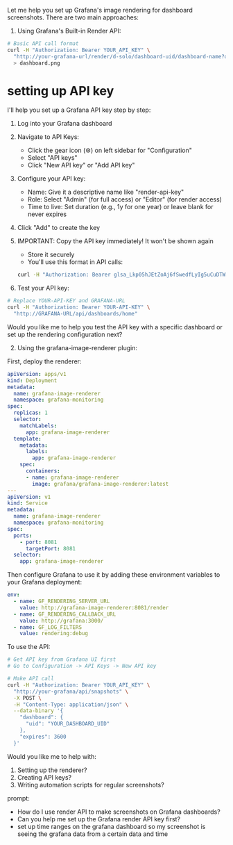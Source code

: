 Let me help you set up Grafana's image rendering for dashboard screenshots. There are two main approaches:

1. Using Grafana's Built-in Render API:
```bash
# Basic API call format
curl -H "Authorization: Bearer YOUR_API_KEY" \
  "http://your-grafana-url/render/d-solo/dashboard-uid/dashboard-name?orgId=1&panelId=1&width=1000&height=500" \
  > dashboard.png
```

# setting up API key
I'll help you set up a Grafana API key step by step:

1. Log into your Grafana dashboard

2. Navigate to API Keys:
   - Click the gear icon (⚙️) on left sidebar for "Configuration"
   - Select "API keys"
   - Click "New API key" or "Add API key"

3. Configure your API key:
   - Name: Give it a descriptive name like "render-api-key"
   - Role: Select "Admin" (for full access) or "Editor" (for render access)
   - Time to live: Set duration (e.g., 1y for one year) or leave blank for never expires

4. Click "Add" to create the key

5. IMPORTANT: Copy the API key immediately! It won't be shown again
   - Store it securely
   - You'll use this format in API calls:
   ```bash
   curl -H "Authorization: Bearer glsa_Lkp05hJEtZoAj6fSwedfLyIg5uCuDTW0_9fb7c495" "https://humble-couscous-qp6qgj7r9q729jx4-3001.app.github.dev/api/dashboards/home"
   ```

6. Test your API key:
```bash
# Replace YOUR-API-KEY and GRAFANA-URL
curl -H "Authorization: Bearer YOUR-API-KEY" \
  "http://GRAFANA-URL/api/dashboards/home"
```

Would you like me to help you test the API key with a specific dashboard or set up the rendering configuration next?

2. Using the grafana-image-renderer plugin:

First, deploy the renderer:
```yaml
apiVersion: apps/v1
kind: Deployment
metadata:
  name: grafana-image-renderer
  namespace: grafana-monitoring
spec:
  replicas: 1
  selector:
    matchLabels:
      app: grafana-image-renderer
  template:
    metadata:
      labels:
        app: grafana-image-renderer
    spec:
      containers:
      - name: grafana-image-renderer
        image: grafana/grafana-image-renderer:latest
---
apiVersion: v1
kind: Service
metadata:
  name: grafana-image-renderer
  namespace: grafana-monitoring
spec:
  ports:
    - port: 8081
      targetPort: 8081
  selector:
    app: grafana-image-renderer
```

Then configure Grafana to use it by adding these environment variables to your Grafana deployment:
```yaml
env:
  - name: GF_RENDERING_SERVER_URL
    value: http://grafana-image-renderer:8081/render
  - name: GF_RENDERING_CALLBACK_URL
    value: http://grafana:3000/
  - name: GF_LOG_FILTERS
    value: rendering:debug
```

To use the API:
```bash
# Get API key from Grafana UI first
# Go to Configuration -> API Keys -> New API key

# Make API call
curl -H "Authorization: Bearer YOUR_API_KEY" \
  "http://your-grafana/api/snapshots" \
  -X POST \
  -H "Content-Type: application/json" \
  --data-binary '{
    "dashboard": {
      "uid": "YOUR_DASHBOARD_UID"
    },
    "expires": 3600
  }'
```

Would you like me to help with:
1. Setting up the renderer?
2. Creating API keys?
3. Writing automation scripts for regular screenshots?


prompt:
- How do I use render API to make screenshots on Grafana dashboards?
- Can you help me set up the Grafana render API key first?
- set up time ranges on the grafana dashboard so my screenshot is seeing the grafana data from a certain data and time